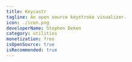 ```yaml
---
title: Keycastr
tagline: An open source keystroke visualizer.
icon: ./icon.png
developerName: Stephen Deken
category: utilities
monetization: free
isOpenSource: true
isRecommended: true
---
```

